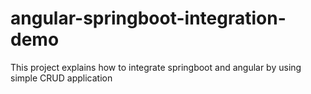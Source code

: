 # angular-springboot-integration-demo
This project explains how to integrate springboot and angular by using simple CRUD application
